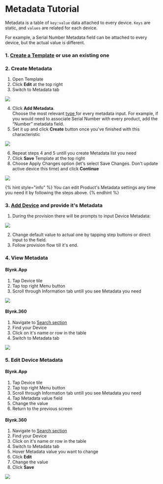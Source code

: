 # Metadata Tutorial

Metadata is a table of `key:value` data attached to every device. `Keys` are static, and `values` are related for each device. 

For example, a Serial Number Metadata field can be attached to every device, but the actual value is different.

### **1.** [Create a Template](../../../getting-started/working-with-templates/) or use an existing one

### **2. Create Metadata**

1. Open Template
2. Click **Edit** at the top right
3. Switch to Metadata tab

![](../../../.gitbook/assets/metadata.png)

4. Click **Add Metadata**.   
Choose the most relevant [type ](../../products/metadata/metadata-types.md)for every metadata input. For example, if you would need to associate Serial Number with every product, add the “Number” metadata field.   
5. Set it up and click **Create** button once you've finished with this characteristic 

![](../../../.gitbook/assets/add_new_metadata.png)

6. Repeat steps 4 and 5 untill you create Metadata list you need  
7. Click **Save** Template at the top right  
8. Choose Apply Changes option \(let's select Save Changes. Don't update active device this time\) and click **Continue**

![](../../../.gitbook/assets/apply_settings.png)

{% hint style="info" %}
You can edit Product's Metadata settings any time you need it by following the steps above.
{% endhint %}

### 

### 3. [Add Device](../../../mobile-applications/device-management/add-new-device.md) and provide it's Metadata

1. During the provision there will be prompts to input Device Metadata:

![](../../../.gitbook/assets/screenshot_2021-04-23-18-53-10-32_12ffc8cefb1625d72bea53ca6feebda3.jpg)

2. Change default value to actual one by tapping step buttons or direct input to the field.  
3. Follow provision flow till it's end.

### 

### 4. View Metadata

#### Blynk.App

1. Tap Device tile
2. Tap top right Menu button
3. Scroll through Information tab untill you see Metadata you need

![](../../../.gitbook/assets/screenshot_2021-04-23-18-54-31-02_12ffc8cefb1625d72bea53ca6feebda3.jpg)

#### Blynk.360

1. Navigate to [Search section](../../search.md)
2. Find your Device
3. Click on it's name or row in the table
4. Switch to Metadata tab

![](../../../.gitbook/assets/sn.png)

### 

### 5. Edit Device Metadata

#### Blynk.App

1. Tap Device tile
2. Tap top right Menu button
3. Scroll through Information tab untill you see Metadata you need
4. Tap Metadata value field
5. Change the value
6. Return to the previous screen

#### Blynk.360

1. Navigate to [Search section](../../search.md)
2. Find your Device
3. Click on it's name or row in the table
4. Switch to Metadata tab
5. Hover Metadata value you want to change
6. Click **Edit**
7. Change the value
8. Click **Save**

![](../../../.gitbook/assets/metadata_save.png)

